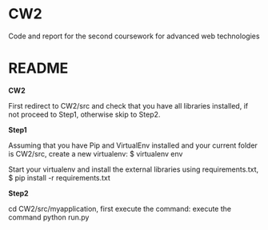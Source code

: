 # CW2
Code and report for the second coursework for advanced web technologies



# README #



**CW2**

First redirect to CW2/src and check that you have all libraries installed, if not proceed to Step1, otherwise skip to Step2.

**Step1**

Assuming that you have Pip and VirtualEnv installed and your current folder is CW2/src, create a new virtualenv: $ virtualenv env

Start your virtualenv and install the external libraries using requirements.txt, $ pip install -r requirements.txt

**Step2**

cd CW2/src/myapplication, first execute the command: execute the command python run.py

